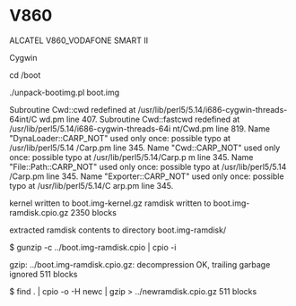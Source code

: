 V860
====

ALCATEL V860_VODAFONE SMART II



Cygwin

cd /boot

./unpack-bootimg.pl boot.img


Subroutine Cwd::cwd redefined at /usr/lib/perl5/5.14/i686-cygwin-threads-64int/C                                                                                                    wd.pm line 407.
Subroutine Cwd::fastcwd redefined at /usr/lib/perl5/5.14/i686-cygwin-threads-64i                                                                                                    nt/Cwd.pm line 819.
Name "DynaLoader::CARP_NOT" used only once: possible typo at /usr/lib/perl5/5.14                                                                                                    /Carp.pm line 345.
Name "Cwd::CARP_NOT" used only once: possible typo at /usr/lib/perl5/5.14/Carp.p                                                                                                    m line 345.
Name "File::Path::CARP_NOT" used only once: possible typo at /usr/lib/perl5/5.14                                                                                                    /Carp.pm line 345.
Name "Exporter::CARP_NOT" used only once: possible typo at /usr/lib/perl5/5.14/C                                                                                                    arp.pm line 345.

kernel written to boot.img-kernel.gz
ramdisk written to boot.img-ramdisk.cpio.gz
2350 blocks

extracted ramdisk contents to directory boot.img-ramdisk/

$ gunzip -c ../boot.img-ramdisk.cpio | cpio -i

gzip: ../boot.img-ramdisk.cpio.gz: decompression OK, trailing garbage ignored
511 blocks

$ find . | cpio -o -H newc | gzip > ../newramdisk.cpio.gz
511 blocks




